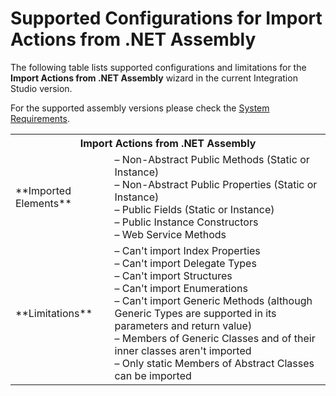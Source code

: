 # Supported Configurations for Import Actions from .NET Assembly

The following table lists supported configurations and limitations for the **Import Actions from .NET Assembly** wizard in the current Integration Studio version.

For the supported assembly versions please check the [System Requirements](<https://success.outsystems.com/Support/Enterprise_Customers/Installation/OutSystems_Platform_system_requirements>).  
  
<table markdown="1">  
<tr>
<th colspan="2">
Import Actions from .NET Assembly
</th>
</tr>
<tr>
<td>
**Imported Elements**
</td>
<td>
– Non-Abstract Public Methods (Static or Instance)<br/>
– Non-Abstract Public Properties (Static or Instance)<br/>
– Public Fields (Static or Instance)<br/>
– Public Instance Constructors<br/>
– Web Service Methods
</td>
</tr>
<tr>
<td>
**Limitations**
</td>
<td>
– Can't import Index Properties<br/>
– Can't import Delegate Types<br/>
– Can't import Structures<br/>
– Can't import Enumerations<br/>
– Can't import Generic Methods (although Generic Types are supported in its parameters and return value)<br/>
– Members of Generic Classes and of their inner classes aren't imported<br/>
– Only static Members of Abstract Classes can be imported
</td></tr></table>

